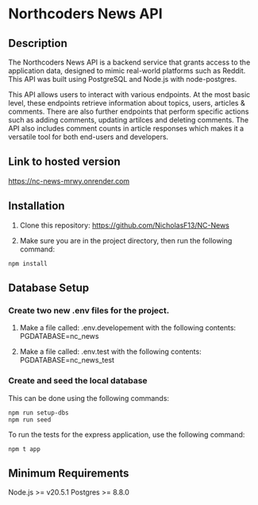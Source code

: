 # Northcoders News API

## Description

The Northcoders News API is a backend service that grants access to the application data, designed to mimic real-world platforms such as Reddit. This API was built using PostgreSQL and Node.js with node-postgres. 

This API allows users to interact with various endpoints. At the most basic level, these endpoints retrieve information about topics, users, articles & comments. There are also further endpoints that perform specific actions such as adding comments, updating artilces and deleting comments. The API also includes comment counts in article responses which makes it a versatile tool for both end-users and developers.

## Link to hosted version

https://nc-news-mrwy.onrender.com

## Installation


1. Clone this repository: https://github.com/NicholasF13/NC-News

2. Make sure you are in the project directory, then run the following command:

```
npm install
```

## Database Setup

### Create two new .env files for the project.

1. Make a file called: .env.developement with the following contents: PGDATABASE=nc_news

2. Make a file called: .env.test with the following contents: PGDATABASE=nc_news_test

### Create and seed the local database

This can be done using the following commands:

```
npm run setup-dbs
npm run seed

```

To run the tests for the express application, use the following command:

```
npm t app
```

## Minimum Requirements

Node.js >= v20.5.1
Postgres >= 8.8.0